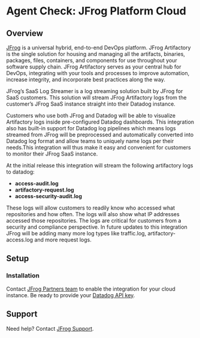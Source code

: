# Agent Check: JFrog Platform Cloud

## Overview

[JFrog][1] is a universal hybrid, end-to-end DevOps platform. JFrog Artifactory is the single solution for housing and managing all the artifacts, binaries, packages, files, containers, and components for use throughout your software supply chain.
JFrog Artifactory serves as your central hub for DevOps, integrating with your tools and processes to improve automation, increase integrity, and incorporate best practices along the way.

JFrog’s SaaS Log Streamer is a log streaming solution built by JFrog for SaaS customers. This solution will stream JFrog Artifactory logs from the customer’s JFrog SaaS instance straight into their Datadog instance.

Customers who use both JFrog and Datadog will be able to visualize Artifactory logs inside pre-configured Datadog dashboards. This integration also has built-in support for Datadog log pipelines which means logs streamed from JFrog will be preprocessed and automatically converted into Datadog log format and allow teams to uniquely name logs per their needs.This integration will thus make it easy and convenient for customers to monitor their JFrog SaaS instance.

At the initial release this integration will stream the following artifactory logs to datadog:

- **access-audit.log**
- **artifactory-request.log**
- **access-security-audit.log**

These logs will allow customers to readily know who accessed what repositories and how often. The logs will also show what IP addresses accessed those repositories. The logs are critical for customers from a security and compliance perspective. In future updates to this integration JFrog will be adding many more log types like traffic.log, artifactory-access.log and more request logs.

## Setup

### Installation

Contact [JFrog Partners team](mailto:partner-support@jfrog.com) to enable the integration for your cloud instance. Be ready to provide your [Datadog API key][2].

## Support

Need help? Contact [JFrog Support][3].

[1]: https://jfrog.com/
[2]: https://app.datadoghq.com/organization-settings/api-keys
[3]: https://support.jfrog.com/

